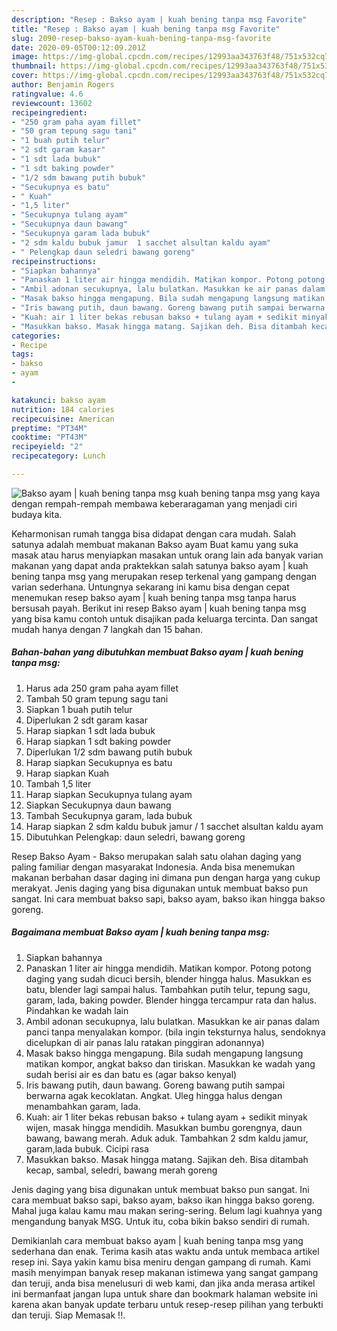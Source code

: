 ```yaml
---
description: "Resep : Bakso ayam | kuah bening tanpa msg Favorite"
title: "Resep : Bakso ayam | kuah bening tanpa msg Favorite"
slug: 2090-resep-bakso-ayam-kuah-bening-tanpa-msg-favorite
date: 2020-09-05T00:12:09.201Z
image: https://img-global.cpcdn.com/recipes/12993aa343763f48/751x532cq70/bakso-ayam-kuah-bening-tanpa-msg-foto-resep-utama.jpg
thumbnail: https://img-global.cpcdn.com/recipes/12993aa343763f48/751x532cq70/bakso-ayam-kuah-bening-tanpa-msg-foto-resep-utama.jpg
cover: https://img-global.cpcdn.com/recipes/12993aa343763f48/751x532cq70/bakso-ayam-kuah-bening-tanpa-msg-foto-resep-utama.jpg
author: Benjamin Rogers
ratingvalue: 4.6
reviewcount: 13602
recipeingredient:
- "250 gram paha ayam fillet"
- "50 gram tepung sagu tani"
- "1 buah putih telur"
- "2 sdt garam kasar"
- "1 sdt lada bubuk"
- "1 sdt baking powder"
- "1/2 sdm bawang putih bubuk"
- "Secukupnya es batu"
- " Kuah"
- "1,5 liter"
- "Secukupnya tulang ayam"
- "Secukupnya daun bawang"
- "Secukupnya garam lada bubuk"
- "2 sdm kaldu bubuk jamur  1 sacchet alsultan kaldu ayam"
- " Pelengkap daun seledri bawang goreng"
recipeinstructions:
- "Siapkan bahannya"
- "Panaskan 1 liter air hingga mendidih. Matikan kompor. Potong potong daging yang sudah dicuci bersih, blender hingga halus. Masukkan es batu, blender lagi sampai halus. Tambahkan putih telur, tepung sagu, garam, lada, baking powder. Blender hingga tercampur rata dan halus. Pindahkan ke wadah lain"
- "Ambil adonan secukupnya, lalu bulatkan. Masukkan ke air panas dalam panci tanpa menyalakan kompor. (bila ingin teksturnya halus, sendoknya dicelupkan di air panas lalu ratakan pinggiran adonannya)"
- "Masak bakso hingga mengapung. Bila sudah mengapung langsung matikan kompor, angkat bakso dan tiriskan. Masukkan ke wadah yang sudah berisi air es dan batu es (agar bakso kenyal)"
- "Iris bawang putih, daun bawang. Goreng bawang putih sampai berwarna agak kecoklatan. Angkat. Uleg hingga halus dengan menambahkan garam, lada."
- "Kuah: air 1 liter bekas rebusan bakso + tulang ayam + sedikit minyak wijen, masak hingga mendidih. Masukkan bumbu gorengnya, daun bawang, bawang merah. Aduk aduk. Tambahkan 2 sdm kaldu jamur, garam,lada bubuk. Cicipi rasa"
- "Masukkan bakso. Masak hingga matang. Sajikan deh. Bisa ditambah kecap, sambal, seledri, bawang merah goreng"
categories:
- Recipe
tags:
- bakso
- ayam
- 

katakunci: bakso ayam  
nutrition: 184 calories
recipecuisine: American
preptime: "PT34M"
cooktime: "PT43M"
recipeyield: "2"
recipecategory: Lunch

---
```



![Bakso ayam | kuah bening tanpa msg](https://img-global.cpcdn.com/recipes/12993aa343763f48/751x532cq70/bakso-ayam-kuah-bening-tanpa-msg-foto-resep-utama.jpg)
 kuah bening tanpa msg yang kaya dengan rempah-rempah membawa keberaragaman yang menjadi ciri budaya kita.


Keharmonisan rumah tangga bisa didapat dengan cara mudah. Salah satunya adalah membuat makanan Bakso ayam 
Buat kamu yang suka masak atau harus menyiapkan masakan untuk orang lain ada banyak varian makanan yang dapat anda praktekkan salah satunya bakso ayam | kuah bening tanpa msg yang merupakan resep terkenal yang gampang dengan varian sederhana. Untungnya sekarang ini kamu bisa dengan cepat menemukan resep bakso ayam | kuah bening tanpa msg tanpa harus bersusah payah.
Berikut ini resep Bakso ayam | kuah bening tanpa msg yang bisa kamu contoh untuk disajikan pada keluarga tercinta. Dan sangat mudah hanya dengan 7 langkah dan 15 bahan.


<!--inarticleads1-->

##### Bahan-bahan yang dibutuhkan membuat Bakso ayam | kuah bening tanpa msg:

1. Harus ada 250 gram paha ayam fillet
1. Tambah 50 gram tepung sagu tani
1. Siapkan 1 buah putih telur
1. Diperlukan 2 sdt garam kasar
1. Harap siapkan 1 sdt lada bubuk
1. Harap siapkan 1 sdt baking powder
1. Diperlukan 1/2 sdm bawang putih bubuk
1. Harap siapkan Secukupnya es batu
1. Harap siapkan  Kuah
1. Tambah 1,5 liter
1. Harap siapkan Secukupnya tulang ayam
1. Siapkan Secukupnya daun bawang
1. Tambah Secukupnya garam, lada bubuk
1. Harap siapkan 2 sdm kaldu bubuk jamur / 1 sacchet alsultan kaldu ayam
1. Dibutuhkan  Pelengkap: daun seledri, bawang goreng


Resep Bakso Ayam - Bakso merupakan salah satu olahan daging yang paling familiar dengan masyarakat Indonesia. Anda bisa menemukan makanan berbahan dasar daging ini dimana pun dengan harga yang cukup merakyat. Jenis daging yang bisa digunakan untuk membuat bakso pun sangat. Ini cara membuat bakso sapi, bakso ayam, bakso ikan hingga bakso goreng. 

<!--inarticleads2-->

##### Bagaimana membuat  Bakso ayam | kuah bening tanpa msg:

1. Siapkan bahannya
1. Panaskan 1 liter air hingga mendidih. Matikan kompor. Potong potong daging yang sudah dicuci bersih, blender hingga halus. Masukkan es batu, blender lagi sampai halus. Tambahkan putih telur, tepung sagu, garam, lada, baking powder. Blender hingga tercampur rata dan halus. Pindahkan ke wadah lain
1. Ambil adonan secukupnya, lalu bulatkan. Masukkan ke air panas dalam panci tanpa menyalakan kompor. (bila ingin teksturnya halus, sendoknya dicelupkan di air panas lalu ratakan pinggiran adonannya)
1. Masak bakso hingga mengapung. Bila sudah mengapung langsung matikan kompor, angkat bakso dan tiriskan. Masukkan ke wadah yang sudah berisi air es dan batu es (agar bakso kenyal)
1. Iris bawang putih, daun bawang. Goreng bawang putih sampai berwarna agak kecoklatan. Angkat. Uleg hingga halus dengan menambahkan garam, lada.
1. Kuah: air 1 liter bekas rebusan bakso + tulang ayam + sedikit minyak wijen, masak hingga mendidih. Masukkan bumbu gorengnya, daun bawang, bawang merah. Aduk aduk. Tambahkan 2 sdm kaldu jamur, garam,lada bubuk. Cicipi rasa
1. Masukkan bakso. Masak hingga matang. Sajikan deh. Bisa ditambah kecap, sambal, seledri, bawang merah goreng


Jenis daging yang bisa digunakan untuk membuat bakso pun sangat. Ini cara membuat bakso sapi, bakso ayam, bakso ikan hingga bakso goreng. Mahal juga kalau kamu mau makan sering-sering. Belum lagi kuahnya yang mengandung banyak MSG. Untuk itu, coba bikin bakso sendiri di rumah. 

Demikianlah cara membuat bakso ayam | kuah bening tanpa msg yang sederhana dan enak. Terima kasih atas waktu anda untuk membaca artikel resep ini. Saya yakin kamu bisa meniru dengan gampang di rumah. Kami masih menyimpan banyak resep makanan istimewa yang sangat gampang dan teruji, anda bisa menelusuri di web kami, dan jika anda merasa artikel ini bermanfaat jangan lupa untuk share dan bookmark halaman website ini karena akan banyak update terbaru untuk resep-resep pilihan yang terbukti dan teruji. Siap Memasak !!. 
